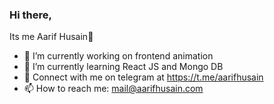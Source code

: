 ### Hi there,

Its me Aarif Husain👋

- 🔭 I’m currently working on frontend animation 
- 🌱 I’m currently learning React JS and Mongo DB
- 💬 Connect with me on telegram at https://t.me/aarifhusain
- 📫 How to reach me: mail@aarifhusain.com
